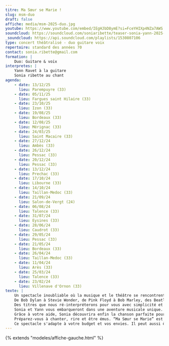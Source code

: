 ```yaml
---
titre: Ma Sœur se Marie !
slug: msm-duo
draft: false
affiche: media/msm-2025-duo.jpg
youtube: https://www.youtube.com/embed/IEgHJbD8ymE?si=FceYHIXp4NZa7AWS
soundcloud: https://soundcloud.com/soniaribette/teaser-sonia-yann-2025-mp3
_soundcloud: https://api.soundcloud.com/playlists/1530807106
type: concert théâtralisé - duo guitare voix
repertoire: standard des années 70
contact: sonia.ribette@gmail.com
formation: |
    Duo: Guitare & voix
interpretes: |
    Yann Ravet à la guitare
    Sonia ribette au chant
agenda:
    - date: 13/12/25
      lieu: Parempuyre (33)
    - date: 05/11/25
      lieu: Fargues saint Hilaire (33)
    - date: 23/10/25
      lieu: Izon (33)
    - date: 19/08/25
      lieu: Bordeaux (33)
    - date: 12/08/25
      lieu: Mérignac (33)
    - date: 24/03/25
      lieu: Saint Macaire (33)
    - date: 27/12/24
      lieu: Ambès (33)
    - date: 26/12/24
      lieu: Pessac (33)
    - date: 20/12/24
      lieu: Pessac (33)
    - date: 13/12/24
      lieu: Prechac (33)
    - date: 17/10/24
      lieu: Libourne (33)
    - date: 14/10/24
      lieu: Taillan-Medoc (33)
    - date: 21/09/24
      lieu: Salon-de-Vergt (24)
    - date: 06/08/24
      lieu: Talence (33)
    - date: 31/07/24
      lieu: Eysines (33)
    - date: 28/06/24
      lieu: Caudrot (33)
    - date: 29/05/24
      lieu: Pessac (33)
    - date: 21/05/24
      lieu: Bordeaux (33)
    - date: 26/04/24
      lieu: Taillan-Medoc (33)
    - date: 11/04/24
      lieu: Arès (33)
    - date: 25/03/24
      lieu: Talence (33)
    - date: 23/02/24
      lieu: Villenave d'Ornon (33)
texte: |
    Un spectacle inoubliable où la musique et le théâtre se rencontrent pour vous faire revivre les grands classiques des années 70.
    De Bob Dylan à Stevie Wonder, de Pink Floyd à Bob Marley, des Beatles à Otis Redding, en passant par quelques perles de la chanson française, nous explorerons ensemble des morceaux qui ont traversé les époques et les cœurs.
    Des titres que nous ré-interpréterons pour vous avec simplicité et justesse, dans une atmosphère chaleureuse, acoustique, toujours vivante.
    Sonia et Yann vous embarqueront dans une aventure musicale unique. Vous serez les chefs d’orchestre et choisirez les chansons qu’ils interpréteront au fur et à mesure, créant ainsi un spectacle personnalisé et unique.
    Grâce à votre aide, Sonia découvrira enfin la chanson parfaite pour le mariage de sa sœur.
    Préparez-vous à chanter, rire et être émus. “Ma Sœur se Marie” est bien plus qu’un concert, c’est une expérience interactive et mémorable à ne pas manquer !
    Ce spectacle s'adapte à votre budget et vos envies. Il peut aussi être joué en mode juke-box, et en solo.
---
```


{% extends "modeles/affiche-gauche.html" %}
